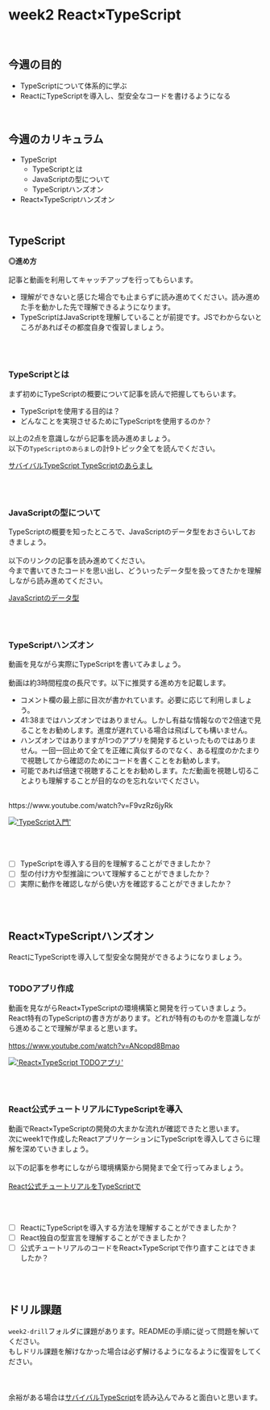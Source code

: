  # week2  React×TypeScript
<br>

## 今週の目的
-  TypeScriptについて体系的に学ぶ
-  ReactにTypeScriptを導入し、型安全なコードを書けるようになる
<br>

## 今週のカリキュラム
- TypeScript
  - TypeScriptとは
  - JavaScriptの型について
  - TypeScriptハンズオン
- React×TypeScriptハンズオン
<br>

## TypeScript
**◎進め方**
<br>
<br>
記事と動画を利用してキャッチアップを行ってもらいます。
- 理解ができないと感じた場合でも止まらずに読み進めてください。読み進めた手を動かした先で理解できるようになります。
- TypeScriptはJavaScriptを理解していることが前提です。JSでわからないところがあればその都度自身で復習しましょう。
<br>
<br>

### TypeScriptとは
まず初めにTypeScriptの概要について記事を読んで把握してもらいます。
- TypeScriptを使用する目的は？
- どんなことを実現させるためにTypeScriptを使用するのか？

以上の2点を意識しながら記事を読み進めましょう。
<br>
以下の`TypeScriptのあらまし`の計9トピック全てを読んでください。
<br>

[サバイバルTypeScript TypeScriptのあらまし](https://typescriptbook.jp/overview)

<br>
<br>

### JavaScriptの型について
TypeScriptの概要を知ったところで、JavaScriptのデータ型をおさらいしておきましょう。
<br>
<br>
以下のリンクの記事を読み進めてください。
<br>
今まで書いてきたコードを思い出し、どういったデータ型を扱ってきたかを理解しながら読み進めてください。
<br>

[JavaScriptのデータ型](https://www.javadrive.jp/javascript/ini/index6.html)

<br>
<br>

### TypeScriptハンズオン
動画を見ながら実際にTypeScriptを書いてみましょう。
<br>
<br>
動画は約3時間程度の長尺です。以下に推奨する進め方を記載します。
- コメント欄の最上部に目次が書かれています。必要に応じて利用しましょう。
- 41:38まではハンズオンではありません。しかし有益な情報なので2倍速で見ることをお勧めします。進度が遅れている場合は飛ばしても構いません。
- ハンズオンではありますが1つのアプリを開発するといったものではありません。一回一回止めて全てを正確に真似するのでなく、ある程度のかたまりで視聴してから確認のためにコードを書くことをお勧めします。
- 可能であれば倍速で視聴することをお勧めします。ただ動画を視聴し切ることよりも理解することが目的なのを忘れないでください。
<br>
https://www.youtube.com/watch?v=F9vzRz6jyRk
<br>

[!['TypeScript入門'](http://img.youtube.com/vi/F9vzRz6jyRk/0.jpg)](https://www.youtube.com/watch?v=F9vzRz6jyRk)

<br>
<br>

- [ ] TypeScriptを導入する目的を理解することができましたか？
- [ ] 型の付け方や型推論について理解することができましたか？
- [ ] 実際に動作を確認しながら使い方を確認することができましたか？

<br>
<br>

## React×TypeScriptハンズオン
ReactにTypeScriptを導入して型安全な開発ができるようになりましょう。
<br>
<br>
### TODOアプリ作成
動画を見ながらReact×TypeScriptの環境構築と開発を行っていきましょう。
<br>
React特有のTypeScriptの書き方があります。どれが特有のものかを意識しながら進めることで理解が早まると思います。
<br>
<br>
https://www.youtube.com/watch?v=ANcopd8Bmao
<br>

[!['React×TypeScript TODOアプリ'](http://img.youtube.com/vi/ANcopd8Bmao/0.jpg)](https://www.youtube.com/watch?v=ANcopd8Bmao)

<br>
<br>

### React公式チュートリアルにTypeScriptを導入
動画でReact×TypeScriptの開発の大まかな流れが確認できたと思います。
<br>
次にweek1で作成したReactアプリケーションにTypeScriptを導入してさらに理解を深めていきましょう。
<br>
<br>
以下の記事を参考にしながら環境構築から開発まで全て行ってみましょう。
<br>
<br>
[React公式チュートリアルをTypeScriptで](https://zenn.dev/roiban/articles/473f9cbf2b793a)

<br>
<br>

- [ ] ReactにTypeScriptを導入する方法を理解することができましたか？
- [ ] React独自の型宣言を理解することができましたか？
- [ ] 公式チュートリアルのコードをReact×TypeScriptで作り直すことはできましたか？

<br>
<br>


## ドリル課題
`week2-drill`フォルダに課題があります。READMEの手順に従って問題を解いてください。
<br>
もしドリル課題を解けなかった場合は必ず解けるようになるように復習をしてください。
<br>
<br>
<br>
<br>
余裕がある場合は[サバイバルTypeScript](https://typescriptbook.jp/)を読み込んでみると面白いと思います。
